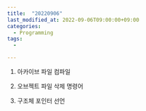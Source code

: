 ```yaml
---
title:  "20220906"
last_modified_at: 2022-09-06T09:00:00+09:00
categories:
  - Programming
tags: 
  - 

---
```



1. 아카이브 파일 컴파일  

2. 오브젝트 파일 삭제 명령어  

3. 구조체 포인터 선언